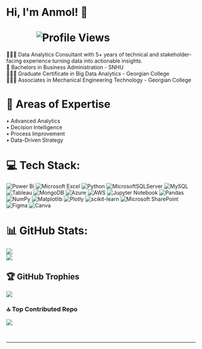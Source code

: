 # Hi, I'm Anmol! 👋  $~~~~~~~~~~~~~~~~~~~~~~~~~~~~~~~~~~~~~~~~~~~~~~~~~~~~~~~~~~~~~~~~~~~~~~~~~~~~~~~~~~~~~~~$ ![Profile Views](https://komarev.com/ghpvc/?username=Anmol-Maan&color=blue&style=flat)
👨🏻‍💻 Data Analytics Consultant with 5+ years of technical and stakeholder-facing experience turning data into actionable insights.<br>📖 Bachelors in Business Administration - SNHU<br>👨🏻‍🎓 Graduate Certificate in Big Data Analytics - Georgian College<br>👨🏻‍🎓 Associates in Mechanical Engineering Technology - Georgian College<br>

# 🔬 Areas of Expertise
• Advanced Analytics<br>
• Decision Intelligence<br>
• Process Improvement<br>
• Data-Driven Strategy<br>

# 💻 Tech Stack:
![Power Bi](https://img.shields.io/badge/power_bi-F2C811?style=for-the-badge&logo=powerbi&logoColor=black) ![Microsoft Excel](https://img.shields.io/badge/Microsoft_Excel-217346?style=for-the-badge&logo=microsoft-excel&logoColor=white) ![Python](https://img.shields.io/badge/python-3670A0?style=for-the-badge&logo=python&logoColor=ffdd54) ![MicrosoftSQLServer](https://img.shields.io/badge/Microsoft%20SQL%20Server-CC2927?style=for-the-badge&logo=microsoft%20sql%20server&logoColor=white) ![MySQL](https://img.shields.io/badge/mysql-4479A1.svg?style=for-the-badge&logo=mysql&logoColor=white) ![Tableau](https://img.shields.io/badge/Tableau-%23FFFFFF.svg?style=for-the-badge&logo=Tableau&logoColor=1C4481) ![MongoDB](https://img.shields.io/badge/MongoDB-%234ea94b.svg?style=for-the-badge&logo=mongodb&logoColor=white) ![Azure](https://img.shields.io/badge/azure-%230072C6.svg?style=for-the-badge&logo=microsoftazure&logoColor=white) ![AWS](https://img.shields.io/badge/AWS-%23FF9900.svg?style=for-the-badge&logo=amazon-aws&logoColor=white) ![Jupyter Notebook](https://img.shields.io/badge/jupyter-%23FA0F00.svg?style=for-the-badge&logo=jupyter&logoColor=white) ![Pandas](https://img.shields.io/badge/pandas-%23150458.svg?style=for-the-badge&logo=pandas&logoColor=white) ![NumPy](https://img.shields.io/badge/numpy-%23013243.svg?style=for-the-badge&logo=numpy&logoColor=white) ![Matplotlib](https://img.shields.io/badge/Matplotlib-%23ffffff.svg?style=for-the-badge&logo=Matplotlib&logoColor=black) ![Plotly](https://img.shields.io/badge/Plotly-%233F4F75.svg?style=for-the-badge&logo=plotly&logoColor=white) ![scikit-learn](https://img.shields.io/badge/scikit--learn-%23F7931E.svg?style=for-the-badge&logo=scikit-learn&logoColor=white) ![Microsoft SharePoint ](https://img.shields.io/badge/Microsoft_SharePoint-0078D4?style=for-the-badge&logo=microsoft-sharepoint&logoColor=white) ![Figma](https://img.shields.io/badge/figma-%23F24E1E.svg?style=for-the-badge&logo=figma&logoColor=white) ![Canva](https://img.shields.io/badge/Canva-%2300C4CC.svg?style=for-the-badge&logo=Canva&logoColor=white)

# 📊 GitHub Stats:
![](https://github-readme-stats.vercel.app/api?username=Anmol-Maan&theme=dark&hide_border=false&include_all_commits=false&count_private=false)<br/>
![](https://nirzak-streak-stats.vercel.app/?user=Anmol-Maan&theme=dark&hide_border=false)<br/>

## 🏆 GitHub Trophies
![](https://github-profile-trophy.vercel.app/?username=Anmol-Maan&theme=onedark&no-frame=false&no-bg=true&margin-w=4)

### 🔝 Top Contributed Repo
![](https://github-contributor-stats.vercel.app/api?username=Anmol-Maan&limit=5&theme=dark&combine_all_yearly_contributions=true)

<br/>

---
<!-- [![](https://visitcount.itsvg.in/api?id=Anmol-Maan&icon=0&color=0)](https://visitcount.itsvg.in)


<!--
**Anmol-Maan/Anmol-Maan** is a ✨ _special_ ✨ repository because its `README.md` (this file) appears on your GitHub profile.

Here are some ideas to get you started:

- 🔭 I’m currently working on ...
- 🌱 I’m currently learning ...
- 👯 I’m looking to collaborate on ...
- 🤔 I’m looking for help with ...
- 💬 Ask me about ...
- 📫 How to reach me: ...
- 😄 Pronouns: ...
- ⚡ Fun fact: ...
🧰 -->
